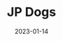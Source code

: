 ---
date: 2023-01-14
featured_image: Yaeger-1.jpg
title: JP Dogs
#sort_by: Name # Exif.Date
featured: true
private: true # do not show in list, only as feature
---